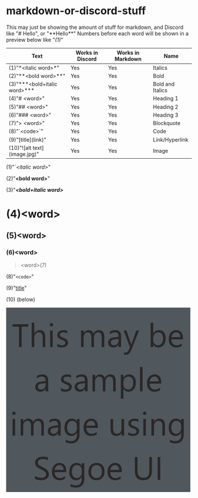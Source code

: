 # markdown-or-discord-stuff

This may just be showing the amount of stuff for markdown, and Discord like "# Hello", or "\*\*Hello\*\*"
Numbers before each word will be shown in a preview below like "*(1)*"

| Text | Works in Discord | Works in Markdown | Name |
| ----------- | ----------- | ----------- | ----------- |
| (1)"\*\<italic word>\*" | Yes | Yes | Italics |
| (2)"\*\*\<bold word>\*\*" | Yes | Yes | Bold |
| (3)"\*\*\*\<bold+italic word>\*\*\* | Yes | Yes | Bold and Italics |
| (4)"\# \<word>" | Yes | Yes | Heading 1 |
| (5)"\## \<word>" | Yes | Yes | Heading 2 |
| (6)"\### \<word>" | Yes | Yes | Heading 3 |
| (7)"\> \<word>" | Yes | Yes | Blockquote |
| (8)"\`\<code>\`" | Yes | Yes | Code |
| (9)"\[title](link)" | Yes | Yes | Link/Hyperlink |
| (10)"\![alt text]\(image.jpg)" | Yes | Yes | Image |

(1)"*`\<italic word>*"

(2)"**\<bold word>**"

(3)"***\<bold+italic word>***

# (4)\<word>
## (5)\<word>
### (6)\<word>

> \<word>(7)

(8)"`<code>`"

(9)"[title](hello.txt)"

(10) (below)

![alt text](image.jpg)
